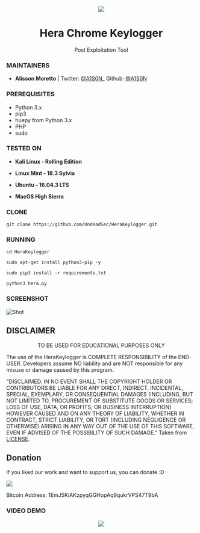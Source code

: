 <p align="center">
  <img src="https://raw.githubusercontent.com/UndeadSec/HeraKeylogger/master/Images/hera.png">
</p>

<h1 align="center">Hera Chrome Keylogger</h1>
<p align="center">
  Post Exploitation Tool
</p>

### MAINTAINERS
* **Alisson Moretto** | 
Twitter: <a href="https://twitter.com/A1S0N_">@A1S0N_</a>
Github: <a href="https://github.com/A1S0N">@A1S0N</a>

### PREREQUISITES

* Python 3.x 
* pip3
* huepy from Python 3.x
* PHP
* sudo

### TESTED ON
* **Kali Linux - Rolling Edition**

* **Linux Mint - 18.3 Sylvia**

* **Ubuntu - 16.04.3 LTS**

* **MacOS High Sierra**

### CLONE
```
git clone https://github.com/UndeadSec/HeraKeylogger.git
```

### RUNNING

```
cd HeraKeylogger
```

```
sudo apt-get install python3-pip -y
```

```
sudo pip3 install -r requirements.txt
```

```
python3 hera.py
```

### SCREENSHOT
![Shot](https://github.com/UndeadSec/HeraKeylogger/blob/master/Images/sc.png)

## DISCLAIMER
<p align="center">
  TO BE USED FOR EDUCATIONAL PURPOSES ONLY
</p>

The use of the HeraKeylogger is COMPLETE RESPONSIBILITY of the END-USER. Developers assume NO liability and are NOT responsible for any misuse or damage caused by this program.

"DISCLAIMED. IN NO EVENT SHALL THE COPYRIGHT HOLDER OR CONTRIBUTORS BE LIABLE
FOR ANY DIRECT, INDIRECT, INCIDENTAL, SPECIAL, EXEMPLARY, OR CONSEQUENTIAL
DAMAGES (INCLUDING, BUT NOT LIMITED TO, PROCUREMENT OF SUBSTITUTE GOODS OR
SERVICES; LOSS OF USE, DATA, OR PROFITS; OR BUSINESS INTERRUPTION) HOWEVER
CAUSED AND ON ANY THEORY OF LIABILITY, WHETHER IN CONTRACT, STRICT LIABILITY,
OR TORT (INCLUDING NEGLIGENCE OR OTHERWISE) ARISING IN ANY WAY OUT OF THE USE
OF THIS SOFTWARE, EVEN IF ADVISED OF THE POSSIBILITY OF SUCH DAMAGE."
Taken from [LICENSE](LICENSE).

## Donation
If you liked our work and want to support us, you can donate :D

<img src="https://raw.githubusercontent.com/UndeadSec/SocialFish/master/Images/donation.png"></img>

Bitcoin Address: 1EmJ5KiAKzpyqGGHopAq9qukrVPS47T9bA

### VIDEO DEMO
<p align="center">
<a href="https://youtu.be/FMYdnzjEBiQ">
  <img src="https://raw.githubusercontent.com/UndeadSec/HeraKeylogger/master/Images/video.png" />
</a></p>
